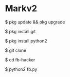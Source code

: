 # Markv2

$ pkg update && pkg upgrade

$ pkg install git

$ pkg install python2

$ git clone

$ cd fb-hacker

$ python2 fb.py
